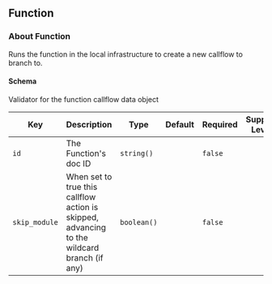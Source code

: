 ## Function

### About Function

Runs the function in the local infrastructure to create a new callflow to branch to.

#### Schema

Validator for the function callflow data object



Key | Description | Type | Default | Required | Support Level
--- | ----------- | ---- | ------- | -------- | -------------
`id` | The Function's doc ID | `string()` |   | `false` |  
`skip_module` | When set to true this callflow action is skipped, advancing to the wildcard branch (if any) | `boolean()` |   | `false` |  



